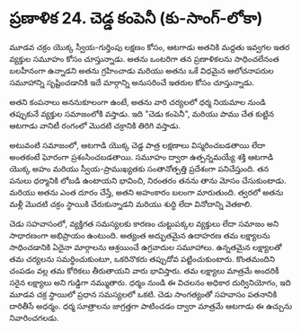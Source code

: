 # ప్రణాళిక 24. చెడ్డ కంపెనీ (కు-సాంగ్-లోకా)

మూడవ చక్రం యొక్క స్వీయ-గుర్తింపు లక్షణం కోసం, ఆటగాడు అతనికి మద్దతు ఇవ్వగల ఇతర వ్యక్తుల సమూహం కోసం చూస్తున్నాడు. అతను ఒంటరిగా తన ప్రణాళికలను సాధించలేనంత బలహీనంగా ఉన్నాడని అతను గ్రహించాడు మరియు అతను ఒకే విధమైన ఆలోచనాపరుల సమూహాన్ని సృష్టించడానికి ఇదే మార్గాన్ని అనుసరించే ఇతరుల కోసం చూస్తున్నాడు.

అతని కంపనాలు అననుకూలంగా ఉంటే, అతను వారి చర్యలలో ధర్మ నియమాల నుండి తప్పుకునే వ్యక్తుల సమాజంలోకి వస్తాడు. ఇది "చెడు కంపెనీ", మరియు పాము చేత కుట్టిన ఆటగాడు వానిటీ రంగంలో మొదటి చక్రానికి తిరిగి వస్తాడు.

అటువంటి సమాజంలో, ఆటగాడి యొక్క చెడ్డ పాత్ర లక్షణాలు విస్మరించబడతాయి లేదా అంతకంటే ఘోరంగా ప్రశంసించబడతాయి. సమూహం ద్వారా ఉత్పన్నమయ్యే శక్తి ఆటగాడి యొక్క అహం మరియు స్వీయ-ప్రాముఖ్యతకు సంతానోత్పత్తి ప్రదేశంగా పనిచేస్తుంది. తన పనులు ధర్మానికి లోబడి ఉంటాయని భావించి, నిరంతరం తనను తాను మోసం చేసుకుంటాడు. మరియు అతను ఎంత దూరం చేస్తే, అతని అహంకారం బలంగా మారుతుంది. త్వరలో అతను మళ్లీ మొదటి చక్రం స్థాయికి చేరుకున్నాడని మరియు శుద్ధి లేదా వినోదాన్ని వెతకాలి.

చెడు సహవాసంలో, వ్యక్తిగత సమస్యలకు కారణం చుట్టుపక్కల వ్యక్తులు లేదా సమాజం అని సాధారణంగా అభిప్రాయం ఉంటుంది. అత్యంత అద్భుతమైన ఉదాహరణ తమ లక్ష్యాలను సాధించడానికి ఏదైనా మార్గాలను ఆశ్రయించే ఉగ్రవాదుల సమూహాలు. ఉన్నతమైన లక్ష్యాలతో తమ చర్యలను సమర్థించుకుంటూ, ఒకరినొకరు తప్పుదోవ పట్టించుకుంటారు. కొంతమందిని చంపడం వల్ల తమ కోరికలు తీరుతాయని వారు భావిస్తారు. తమ లక్ష్యాలు మాత్రమే అందరికీ సరైన లక్ష్యాలు అని గుడ్డిగా నమ్ముతారు. ధర్మం నుండి ఈ విచలనం అధికార దుర్వినియోగం, ఇది మూడవ చక్ర స్థాయిలో ప్రధాన సమస్యలలో ఒకటి. చెడు సాంగత్యంతో సహవాసం పతనానికి దారితీసే అధర్మం. ధర్మ సూత్రాలను జాగ్రత్తగా పాటించడం ద్వారా మాత్రమే ఆటగాడు ఈ ఉచ్చును నివారించగలడు.
